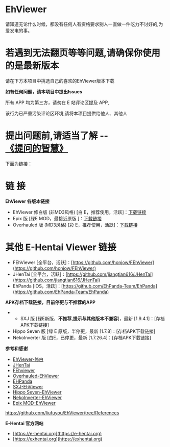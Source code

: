 # EhViewer

请知道无论什么时候，都没有任何人有资格要求别人一直做一件吃力不讨好的,为爱发电的事。

# 若遇到无法翻页等等问题,请确保你使用的是最新版本
请在下方本项目中挑选自己的喜欢的EhViewer版本下载

**如有任何问题，请本项目中提出Issues**

所有 APP 均为第三方，请勿在 E 站评论区提及 APP,

该行为已严重污染评论区环境,请将本项目提供给他人、其他人
# 提出问题前,请适当了解 --[《提问的智慧》](https://github.com/ryanhanwu/How-To-Ask-Questions-The-Smart-Way/blob/main/README-zh_CN.md)

下面为链接：
# 链                接


**EhViewer 各版本链接**

-  EhViewer 修白版 (非MD3风格) [白 E，推荐使用，活跃]：[下载链接](https://github.com/EhViewer-NekoInverter/EhViewer/releases)
- Epix 版 [绿E MOD，最接近原版 ]：[下载链接](https://github.com/exzhawk/EhViewer/releases)
- Overhauled 版 (MD3风格) [彩 E，推荐使用，活跃]：[下载链接](https://github.com/Ehviewer-Overhauled/Ehviewer/releases)

# 其他 E-Hentai Viewer 链接

- FEhViewer [全平台，活跃]：[https://github.com/honjow/FEhViewer](https://github.com/honjow/FEhViewer)
- JHenTai [全平台，活跃]：[https://github.com/jiangtian616/JHenTai](https://github.com/jiangtian616/JHenTai)
- EhPanda [iOS，活跃]：[https://github.com/EhPanda-Team/EhPanda](https://github.com/EhPanda-Team/EhPanda)

**APK存档下载链接，目前停更与不推荐的APP**
-  - SXJ 版 [绿E新版，**不推荐,提示与其他版本不兼容**]，最新 [1.9.4.1]：[存档APK下载链接]
- Hippo Seven 版 [绿 E 原版，半停更，最新 [1.7.8]：[存档APK下载链接]
- NekoInverter 版 [白E，已停更，最新 [1.7.26.4]：[存档APK下载链接]

**参考和感谢**
- [EhViewer-修白](https://github.com/EhViewer-NekoInverter/EhViewer/releases)
- [JHenTai](https://github.com/jiangtian616/JHenTai)
- [FEhviewer](https://github.com/honjow/FEhViewer) 
- [Overhauled-EhViewer](https://github.com/Ehviewer-Overhauled/Ehviewer)
- [EHPanda](https://github.com/tatsuz0u/EhPanda)
- [SXJ-EhViewer](https://github.com/xiaojieonly/Ehviewer_CN_SXJ)
- [Hippo Seven-EhViewer](https://github.com/seven332/EhViewer)
- [NekoInverter-EhViewer](https://gitlab.com/NekoInverter/EhViewer) 
- [Epix MOD-EhViewer](https://github.com/exzhawk/EhViewer)

https://github.com/liufuyou/EhViewer/tree/References

**E-Hentai 官方网站**

- [https://e-hentai.org](https://e-hentai.org)
- [https://exhentai.org](https://exhentai.org)
